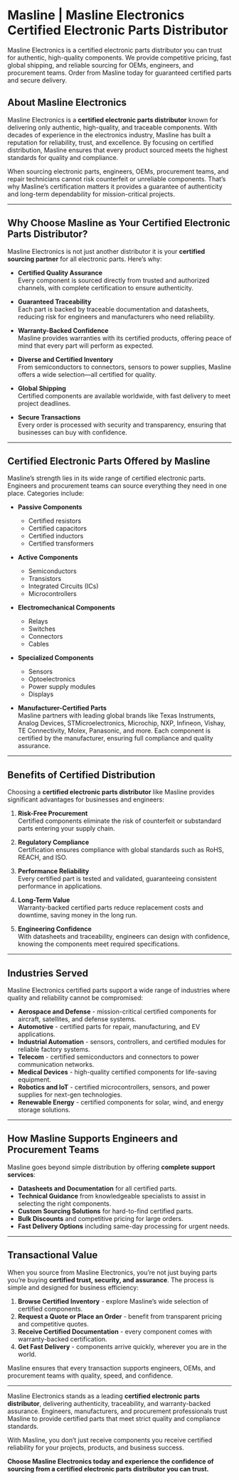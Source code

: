 # Masline | Masline Electronics Certified Electronic Parts Distributor
Masline Electronics is a certified electronic parts distributor you can trust for authentic, high-quality components. We provide competitive pricing, fast global shipping, and reliable sourcing for OEMs, engineers, and procurement teams. Order from Masline today for guaranteed certified parts and secure delivery.

## About Masline Electronics  

Masline Electronics is a **certified electronic parts distributor** known for delivering only authentic, high-quality, and traceable components. With decades of experience in the electronics industry, Masline has built a reputation for reliability, trust, and excellence. By focusing on certified distribution, Masline ensures that every product sourced meets the highest standards for quality and compliance.  

When sourcing electronic parts, engineers, OEMs, procurement teams, and repair technicians cannot risk counterfeit or unreliable components. That’s why Masline’s certification matters it provides a guarantee of authenticity and long-term dependability for mission-critical projects.  

---

## Why Choose Masline as Your Certified Electronic Parts Distributor?  

Masline Electronics is not just another distributor it is your **certified sourcing partner** for all electronic parts. Here’s why:  

- **Certified Quality Assurance**  
  Every component is sourced directly from trusted and authorized channels, with complete certification to ensure authenticity.  

- **Guaranteed Traceability**  
  Each part is backed by traceable documentation and datasheets, reducing risk for engineers and manufacturers who need reliability.  

- **Warranty-Backed Confidence**  
  Masline provides warranties with its certified products, offering peace of mind that every part will perform as expected.  

- **Diverse and Certified Inventory**  
  From semiconductors to connectors, sensors to power supplies, Masline offers a wide selection—all certified for quality.  

- **Global Shipping**  
  Certified components are available worldwide, with fast delivery to meet project deadlines.  

- **Secure Transactions**  
  Every order is processed with security and transparency, ensuring that businesses can buy with confidence.  

---

## Certified Electronic Parts Offered by Masline  

Masline’s strength lies in its wide range of certified electronic parts. Engineers and procurement teams can source everything they need in one place. Categories include:  

- **Passive Components**  
  - Certified resistors  
  - Certified capacitors  
  - Certified inductors  
  - Certified transformers  

- **Active Components**  
  - Semiconductors  
  - Transistors  
  - Integrated Circuits (ICs)  
  - Microcontrollers  

- **Electromechanical Components**  
  - Relays  
  - Switches  
  - Connectors  
  - Cables  

- **Specialized Components**  
  - Sensors  
  - Optoelectronics  
  - Power supply modules  
  - Displays  

- **Manufacturer-Certified Parts**  
  Masline partners with leading global brands like Texas Instruments, Analog Devices, STMicroelectronics, Microchip, NXP, Infineon, Vishay, TE Connectivity, Molex, Panasonic, and more. Each component is certified by the manufacturer, ensuring full compliance and quality assurance.  

---

## Benefits of Certified Distribution  

Choosing a **certified electronic parts distributor** like Masline provides significant advantages for businesses and engineers:  

1. **Risk-Free Procurement**  
   Certified components eliminate the risk of counterfeit or substandard parts entering your supply chain.  

2. **Regulatory Compliance**  
   Certification ensures compliance with global standards such as RoHS, REACH, and ISO.  

3. **Performance Reliability**  
   Every certified part is tested and validated, guaranteeing consistent performance in applications.  

4. **Long-Term Value**  
   Warranty-backed certified parts reduce replacement costs and downtime, saving money in the long run.  

5. **Engineering Confidence**  
   With datasheets and traceability, engineers can design with confidence, knowing the components meet required specifications.  

---

## Industries Served  

Masline Electronics certified parts support a wide range of industries where quality and reliability cannot be compromised:  

- **Aerospace and Defense** - mission-critical certified components for aircraft, satellites, and defense systems.  
- **Automotive** - certified parts for repair, manufacturing, and EV applications.  
- **Industrial Automation** - sensors, controllers, and certified modules for reliable factory systems.  
- **Telecom** - certified semiconductors and connectors to power communication networks.  
- **Medical Devices** - high-quality certified components for life-saving equipment.  
- **Robotics and IoT** - certified microcontrollers, sensors, and power supplies for next-gen technologies.  
- **Renewable Energy** - certified components for solar, wind, and energy storage solutions.  

---

## How Masline Supports Engineers and Procurement Teams  

Masline goes beyond simple distribution by offering **complete support services**:  

- **Datasheets and Documentation** for all certified parts.  
- **Technical Guidance** from knowledgeable specialists to assist in selecting the right components.  
- **Custom Sourcing Solutions** for hard-to-find certified parts.  
- **Bulk Discounts** and competitive pricing for large orders.  
- **Fast Delivery Options** including same-day processing for urgent needs.  

---

## Transactional Value  

When you source from Masline Electronics, you’re not just buying parts you’re buying **certified trust, security, and assurance**. The process is simple and designed for business efficiency:  

1. **Browse Certified Inventory** - explore Masline’s wide selection of certified components.  
2. **Request a Quote or Place an Order** - benefit from transparent pricing and competitive quotes.  
3. **Receive Certified Documentation** - every component comes with warranty-backed certification.  
4. **Get Fast Delivery** - components arrive quickly, wherever you are in the world.  

Masline ensures that every transaction supports engineers, OEMs, and procurement teams with quality, speed, and confidence.  

---  

Masline Electronics stands as a leading **certified electronic parts distributor**, delivering authenticity, traceability, and warranty-backed assurance. Engineers, manufacturers, and procurement professionals trust Masline to provide certified parts that meet strict quality and compliance standards.  

With Masline, you don’t just receive components you receive certified reliability for your projects, products, and business success.  

**Choose Masline Electronics today and experience the confidence of sourcing from a certified electronic parts distributor you can trust.**  
